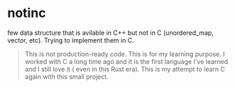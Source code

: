 # notinc
few data structure that is avilable in C++ but not in C (unordered_map, vector, etc). Trying to implement them in C.


> This is not production-ready code. This is for my learning purpose. I worked with C a long time ago and it is the first language I've learned and I still love it ( even in this Rust era). This is my attempt to learn C again with this small project. 
